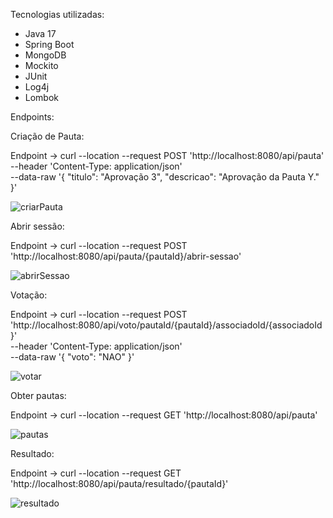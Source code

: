 Tecnologias utilizadas:
+ Java 17
+ Spring Boot
+ MongoDB
+ Mockito
+ JUnit
+ Log4j
+ Lombok

Endpoints:

Criação de Pauta:

Endpoint -> curl --location --request POST 'http://localhost:8080/api/pauta' \
--header 'Content-Type: application/json' \
--data-raw '{
    "titulo": "Aprovação 3",
    "descricao": "Aprovação da Pauta Y."
}'

![criarPauta](https://github.com/user-attachments/assets/f7931461-df39-44b9-9da9-9fa91d7c86af)

Abrir sessão:

Endpoint -> curl --location --request POST 'http://localhost:8080/api/pauta/{pautaId}/abrir-sessao'

![abrirSessao](https://github.com/user-attachments/assets/9d0e7118-b3b0-47ce-af0e-9a76077fda70)

Votação:

Endpoint -> curl --location --request POST 'http://localhost:8080/api/voto/pautaId/{pautaId}/associadoId/{associadoId}' \
--header 'Content-Type: application/json' \
--data-raw '{
    "voto": "NAO"
}'

![votar](https://github.com/user-attachments/assets/6a5ecc11-aeca-4adf-a1b7-af8b1ce4f501)

Obter pautas:

Endpoint -> curl --location --request GET 'http://localhost:8080/api/pauta'

![pautas](https://github.com/user-attachments/assets/7d732102-63f4-4e93-839e-978aab93eabf)


Resultado:

Endpoint -> curl --location --request GET 'http://localhost:8080/api/pauta/resultado/{pautaId}'

![resultado](https://github.com/user-attachments/assets/703d1b6a-d21a-4d12-a9e1-18d32355bd2c)

